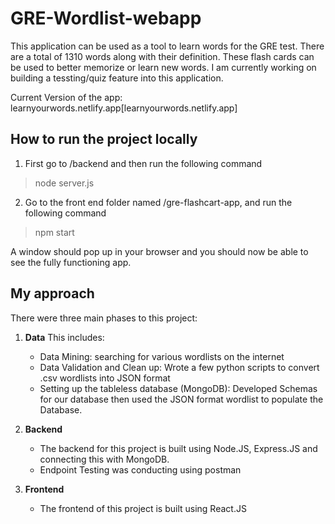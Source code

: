 # GRE-Wordlist-webapp
This application can be used as a tool to learn words for the GRE test. There are a total of 1310 words along with their definition. These flash cards can be used to better memorize or learn new words. I am currently working on building a tessting/quiz feature into this application. 

Current Version of the app: learnyourwords.netlify.app[learnyourwords.netlify.app]

## How to run the project locally
1. First go to /backend and then run the following command
>node server.js
2. Go to the front end folder named /gre-flashcart-app, and run the following command
>npm start

A window should pop up in your browser and you should now be able to see the fully functioning app. 

## My approach
There were three main phases to this project:
1. **Data** 
    This includes:
    - Data Mining: searching for various wordlists on the internet
    - Data Validation and Clean up: Wrote a few python scripts to convert .csv wordlists into JSON format
    - Setting up the tableless database (MongoDB): Developed Schemas for our database then used the JSON format wordlist to populate the Database.

2. **Backend**
    - The backend for this project is built using Node.JS, Express.JS and connecting this with MongoDB. 
    - Endpoint Testing was conducting using postman

3. **Frontend**
    - The frontend of this project is built using React.JS

    
